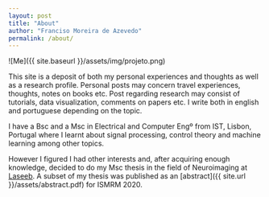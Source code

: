 ```yaml
---
layout: post
title: "About"
author: "Franciso Moreira de Azevedo"
permalink: /about/
---
```


![Me]({{ site.baseurl }}/assets/img/projeto.png)
<br>

This site is a deposit of both my personal experiences and thoughts as well as a research profile. Personal posts may concern travel experiences, thoughts, notes on books etc. Post regarding research may consist of tutorials, data visualization, comments on papers etc. I write both in english and portuguese depending on the topic.
<br>

I have a Bsc and a Msc in Electrical and Computer Engº from IST, Lisbon, Portugal where I learnt about signal processing, control theory and machine learning among other topics. 
<br>

However I figured I had other interests and, after acquiring enough knowledge, decided to do my Msc thesis in the field of Neuroimaging at [Laseeb](https://www.laseeb.org/). A subset of my thesis was published as an [abstract]({{ site.url }}/assets/abstract.pdf) for ISMRM 2020.


